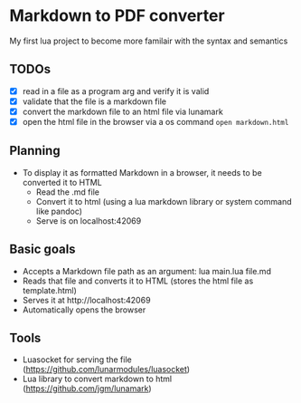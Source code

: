 # Markdown to PDF converter

My first lua project to become more familair with the syntax and semantics

## TODOs

- [x] read in a file as a program arg and verify it is valid
- [x] validate that the file is a markdown file
- [x] convert the markdown file to an html file via lunamark
- [x] open the html file in the browser via a os command `open markdown.html`

## Planning

- To display it as formatted Markdown in a browser, it needs to be converted it to HTML
  - Read the .md file
  - Convert it to html (using a lua markdown library or system command like pandoc)
  - Serve is on localhost:42069

## Basic goals

- Accepts a Markdown file path as an argument: lua main.lua file.md
- Reads that file and converts it to HTML (stores the html file as template.html)
- Serves it at http://localhost:42069
- Automatically opens the browser

## Tools

- Luasocket for serving the file (https://github.com/lunarmodules/luasocket)
- Lua library to convert markdown to html (https://github.com/jgm/lunamark)
